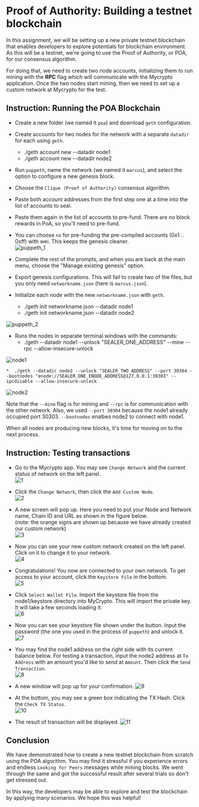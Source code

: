 # Proof of Authority: Building a testnet blockchain

In this assignment, we will be setting up a new private testnet blockchain that enables developers to explore potentials for blockchain environment.
As this will be a testnet, we're going to use the Proof of Authority, or POA, for our consensus algorithm. 

For doing that, we need to create two node accounts, initializing them to run mining with the **RPC** flag which will communicate with the Mycrypto application. Once the two nodes start mining, then we need to set up a custom network at Mycrypto for the test.    

## Instruction: Running the POA Blockchain
* Create a new folder (we named it `poa`) and download `geth` configuration. 

* Create accounts for two nodes for the network with a separate `datadir` for each using `geth`.
    * ./geth account new --datadir node1
    * ./geth account new --datadir node2 
​
* Run `puppeth`, name the network (we named it `marcus`), and select the option to configure a new genesis block.
​
* Choose the `Clique (Proof of Authority)` consensus algorithm.
​
* Paste both account addresses from the first step one at a time into the list of accounts to seal.
​
* Paste them again in the list of accounts to pre-fund. There are no block rewards in PoA, so you'll need to pre-fund.
​
* You can choose `no` for pre-funding the pre-compiled accounts (0x1 .. 0xff) with wei. This keeps the genesis cleaner.    
​
![puppeth_1](https://github.com/coolwonny/proof-of-authority/blob/master/images/screenshot_puppeth1.png)

* Complete the rest of the prompts, and when you are back at the main menu, choose the "Manage existing genesis" option.
​
* Export genesis configurations. This will fail to create two of the files, but you only need `networkname.json` (here is `marcus.json`).
​
* Initialize each node with the new `networkname.json` with `geth`.
    * ./geth init networkname.json --datadir node1
    * ./geth init networkname.json --datadir node2      

​![puppeth_2](https://github.com/coolwonny/proof-of-authority/blob/master/images/screenshot_puppeth2.png)


* Runs the nodes in separate terminal windows with the commands:
    *  ./geth --datadir node1 --unlock "SEALER_ONE_ADDRESS" --mine --rpc --allow-insecure-unlock  

![node1](https://github.com/coolwonny/proof-of-authority/blob/master/images/screenshot_node1.png)    

    *  ./geth --datadir node2 --unlock "SEALER_TWO_ADDRESS" --port 30304 --bootnodes "enode://SEALER_ONE_ENODE_ADDRESS@127.0.0.1:30303" --ipcdisable --allow-insecure-unlock    

![node2](https://github.com/coolwonny/proof-of-authority/blob/master/images/screenshot_node2.png)    

Note that the `--mine` flag is for mining and `--rpc` is for communication with the other network. Also, we used `--port 30304` because the node1 already occupied port 30303. `--bootnodes` enalbes node2 to connect with node1.   

When all nodes are producing new blocks, it's time for moving on to the next process.   

## Instruction: Testing transactions
   
* Go to the Mycrypto app. You may see `Change Network` and the current status of network on the left panel.   
![1](https://github.com/coolwonny/proof-of-authority/blob/master/images/screenshot_connect_1.png)   

* Click the `Change Network`, then click the `Add Custom Node`.    
![2](https://github.com/coolwonny/proof-of-authority/blob/master/images/screenshot_connect_2.png)    

* A new screen will pop up. Here you need to put your Node and Network name, Chain ID and URL as shown in the figure below.    
(note: the orange signs are shown up because we have already created our custom network)    
![3](https://github.com/coolwonny/proof-of-authority/blob/master/images/screenshot_connect_3.png)    

* Now you can see your new custom network created on the left panel. Click on it to change it to your network.   
![4](https://github.com/coolwonny/proof-of-authority/blob/master/images/screenshot_connect_4.png)   

* Congratulations! You now are connected to your own network. To get access to your account, click the `Keystore File` in the bottom.    
![5](https://github.com/coolwonny/proof-of-authority/blob/master/images/screenshot_connect_5.png)    

* Click `Select Wallet File`. Import the keystore file from the node1/keystore directory into MyCrypto. This will import the private key. It will take a few seconds loading it.    
![6](https://github.com/coolwonny/proof-of-authority/blob/master/images/screenshot_connect_6.png)    

* Now you can see your keystore file shown under the button. Input the password (the one you used in the process of `puppeth`) and unlock it.    
![7](https://github.com/coolwonny/proof-of-authority/blob/master/images/screenshot_connect_7.png)    

* You may find the node1 address on the right side with its current balance below. For testing a transaction, input the node2 address at `To Address` with an amount you'd like to send at `Amount`. Then click the `Send Transaction`.    
![8](https://github.com/coolwonny/proof-of-authority/blob/master/images/screenshot_connect_8.png)    

* A new window will pop up for your confirmation.
![9](https://github.com/coolwonny/proof-of-authority/blob/master/images/screenshot_connect_9.png)    

* At the bottom, you may see a green box indicating the TX Hash. Click the `Check TX Status`.    
![10](https://github.com/coolwonny/proof-of-authority/blob/master/images/screenshot_connect_10.png)    

* The result of transaction will be displayed. 
![11](https://github.com/coolwonny/proof-of-authority/blob/master/images/screenshot_connect_11.png)      

## Conclusion
     
We have demonstrated how to create a new testnet blockchain from scratch using the POA algorithm. You may find it stressful if you experience errors and endless `Looking for Peers` messages while mining blocks. We went through the same and got the successful result after several trials so don't get stressed out.   

In this way, the developers may be able to explore and test the blockchain by applying many scenarios. We hope this was helpful!












